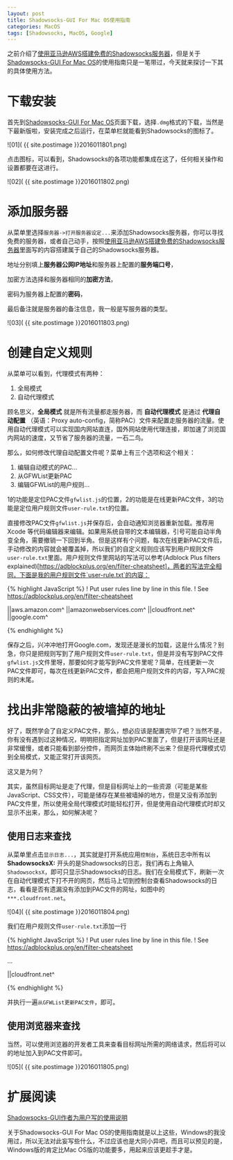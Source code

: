 ```yaml
---
layout: post
title: Shadowsocks-GUI For Mac OS使用指南
categories: MacOS
tags: [Shadowsocks, MacOS, Google]
---
```


之前介绍了[使用亚马逊AWS搭建免费的Shadowsocks服务器](http://celerysoft.github.io/2016-01-15.html)，但是关于[Shadowsocks-GUI For Mac OS](http://sourceforge.net/projects/shadowsocksgui/files/dist/)的使用指南只是一笔带过，今天就来探讨一下其的具体使用方法。

# 下载安装

首先到[Shadowsocks-GUI For Mac OS](http://sourceforge.net/projects/shadowsocksgui/files/dist/)页面下载，选择`.dmg`格式的下载，当然是下最新版啦，安装完成之后运行，在菜单栏就能看到Shadowsocks的图标了。

![01]( {{ site.postimage }}2016011801.png)

点击图标，可以看到，Shadowsocks的各项功能都集成在这了，任何相关操作和设置都要在这进行。

![02]( {{ site.postimage }}2016011802.png)

# 添加服务器

从菜单里选择`服务器->打开服务器设定...`来添加Shadowsocks服务器，你可以寻找免费的服务器，或者自己动手，按照[使用亚马逊AWS搭建免费的Shadowsocks服务器](http://celerysoft.github.io/2016-01-15.html)里面写的内容搭建属于自己的Shadowsocks服务器。

地址分别填上**服务器公网IP地址**和服务器上配置的**服务端口号**，

加密方法选择和服务器相同的**加密方法**，

密码为服务器上配置的**密码**，

最后备注就是服务器的备注信息，我一般是写服务器的类型。

![03]( {{ site.postimage }}2016011803.png)

# 创建自定义规则

从菜单可以看到，代理模式有两种：

1. 全局模式
2. 自动代理模式

顾名思义，**全局模式** 就是所有流量都走服务器，而 **自动代理模式** 是通过 **代理自动配置** （英语：Proxy auto-config，简称PAC）文件来配置走服务器的流量。使用自动代理模式可以实现国内网站直连，国外网站使用代理连接，即加速了浏览国内网站的速度，又节省了服务器的流量，一石二鸟。

那么，如何修改代理自动配置文件呢？菜单上有三个选项和这个相关：

1. 编辑自动模式的PAC...
2. 从GFWList更新PAC
3. 编辑GFWList的用户规则...

1的功能是定位PAC文件`gfwlist.js`的位置，2的功能是在线更新PAC文件，3的功能是定位用户规则文件`user-rule.txt`的位置。

直接修改PAC文件`gfwlist.js`并保存后，会自动通知浏览器重新加载。推荐用 Xcode 等代码编辑器来编辑。如果用系统自带的文本编辑器，引号可能自动半角变全角，需要撤销一下回到半角。但是这样有个问题，每次在线更新PAC文件后，手动修改的内容就会被覆盖掉，所以我们的自定义规则应该写到用户规则文件`user-rule.txt`里面。用户规则文件里网站的写法可以参考(Adblock Plus filters explained)[https://adblockplus.org/en/filter-cheatsheet]，两者的写法完全相同，下面是我的用户规则文件`user-rule.txt`的内容：

{% highlight JavaScript %}
! Put user rules line by line in this file.
! See https://adblockplus.org/en/filter-cheatsheet

||aws.amazon.com^
||amazonwebservices.com^
||cloudfront.net^
||google.com^

{% endhighlight %}

保存之后，兴冲冲地打开Google.com，发现还是漫长的加载，这是什么情况？别急，你只是把规则写到了用户规则文件`user-rule.txt`，但是并没有写到PAC文件`gfwlist.js`文件里呀，那要如何才能写到PAC文件里呢？简单，在线更新一次PAC文件即可，每次在线更新PAC文件，都会把用户规则文件的内容，写入PAC规则的末尾。

# 找出非常隐蔽的被墙掉的地址

好了，既然学会了自定义PAC文件，那么，想必应该是配置完毕了吧？当然不是，你有没有遇到过这种情况，明明把指定网址加到PAC里面了，但是打开该网址还是非常缓慢，或者只能看到部分控件，而网页主体始终刷不出来？但是将代理模式切到全局模式，又能正常打开该网页。

这又是为何？

其实，虽然目标网址是走了代理，但是目标网址上的一些资源（可能是某些JavaScript、CSS文件），可能是储存在某些被墙掉的地方，但是又没有添加到PAC文件里，所以使用全局代理模式时能轻松打开，但是使用自动代理模式时却又显示不出来，那么，如何解决呢？

## 使用日志来查找

从菜单里点击`显示日志...`，其实就是打开系统应用`控制台`，系统日志中所有以 **ShadowsocksX:** 开头的是Shadowsocks的日志，我们再右上角输入`ShadowsocksX`，即可只显示Shadowsocks的日志。我们在全局模式下，刷新一次在自动代理模式下打不开的网页，然后马上切到控制台查看Shadowsocks的日志，看看是否有遗漏没有添加到PAC文件的网址，如图中的`***.cloudfront.net`。

![04]( {{ site.postimage }}2016011804.png)

我们在用户规则文件`user-rule.txt`添加一行

{% highlight JavaScript %}
! Put user rules line by line in this file.
! See https://adblockplus.org/en/filter-cheatsheet

...

||cloudfront.net^

{% endhighlight %}

并执行一遍`从GFWList更新PAC文件`，即可。

## 使用浏览器来查找

当然，可以使用浏览器的开发者工具来查看目标网址所需的网络请求，然后将可以的地址加入到PAC文件即可。

![05]( {{ site.postimage }}2016011805.png)

# 扩展阅读

[Shadowsocks-GUI作者为用户写的使用说明](https://github.com/shadowsocks/shadowsocks-iOS/wiki/Shadowsocks-for-OSX-帮助)

关于Shadowsocks-GUI For Mac OS的使用指南就是以上这些，Windows的我没用过，所以无法对此妄写些什么，不过应该也是大同小异吧，而且可以预见的是，Windows版的肯定比Mac OS版的功能要多，用起来应该更趁手才是。

